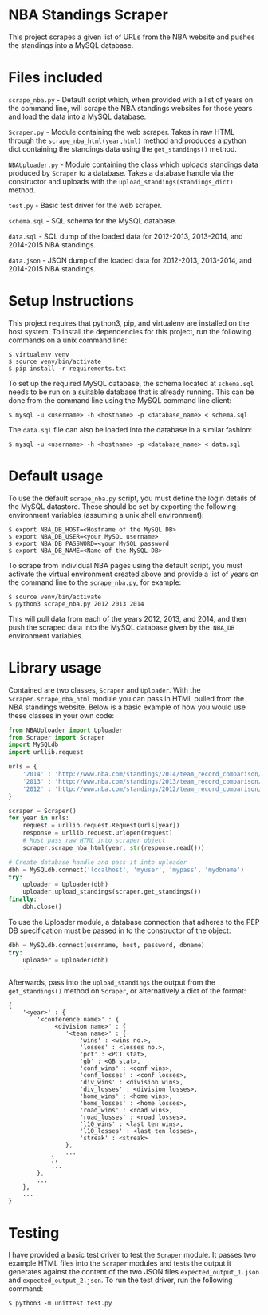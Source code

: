# NBA Standings Scraper

This project scrapes a given list of URLs from the NBA website and pushes the standings into a MySQL database. 

Files included
==============
`scrape_nba.py` - Default script which, when provided with a list of years on the command line, will scrape the NBA standings websites for those years and load the data into a MySQL database.

`Scraper.py` - Module containing the web scraper. Takes in raw HTML through the `scrape_nba_html(year,html)` method and produces a python dict containing the standings data using the `get_standings()` method.

`NBAUploader.py` - Module containing the class which uploads standings data produced by `Scraper` to a database. Takes a database handle via the constructor and uploads with the `upload_standings(standings_dict)` method.

`test.py` - Basic test driver for the web scraper.

`schema.sql` - SQL schema for the MySQL database.

`data.sql` - SQL dump of the loaded data for 2012-2013, 2013-2014, and 2014-2015 NBA standings.

`data.json` - JSON dump of the loaded data for 2012-2013, 2013-2014, and 2014-2015 NBA standings.

Setup Instructions
============
This project requires that python3, pip, and virtualenv are installed on the host system. To install the dependencies for this project, run the following commands on a unix command line:
```
$ virtualenv venv
$ source venv/bin/activate
$ pip install -r requirements.txt
```
To set up the required MySQL database, the schema located at `schema.sql` needs to be run on a suitable database that is already running. This can be done from the command line using the MySQL command line client:
```
$ mysql -u <username> -h <hostname> -p <database_name> < schema.sql
```
The `data.sql` file can also be loaded into the database in a similar fashion:
```
$ mysql -u <username> -h <hostname> -p <database_name> < data.sql
```

Default usage
=============

To use the default `scrape_nba.py` script, you must define the login details of the MySQL datastore. These should be set by exporting the following environment variables (assuming a unix shell environment):

```
$ export NBA_DB_HOST=<Hostname of the MySQL DB> 
$ export NBA_DB_USER=<your MySQL username>
$ export NBA_DB_PASSWORD=<your MySQL password
$ export NBA_DB_NAME=<Name of the MySQL DB>
```

To scrape from individual NBA pages using the default script, you must activate the virtual environment created above and provide a list of years on the command line to the `scrape_nba.py`, for example:

```
$ source venv/bin/activate
$ python3 scrape_nba.py 2012 2013 2014
```

This will pull data from each of the years 2012, 2013, and 2014, and then push the scraped data into the MySQL database given by the` NBA_DB` environment variables.

Library usage
=============
Contained are two classes, `Scraper` and `Uploader`. With the `Scraper.scrape_nba_html` module you can pass in HTML pulled from the NBA standings website. 
Below is a basic example of how you would use these classes in your own code:

```py
from NBAUploader import Uploader
from Scraper import Scraper
import MySQLdb 
import urllib.request

urls = {
	'2014' : 'http://www.nba.com/standings/2014/team_record_comparison/conferenceNew_Std_Div.html',
	'2013' : 'http://www.nba.com/standings/2013/team_record_comparison/conferenceNew_Std_Div.html',
	'2012' : 'http://www.nba.com/standings/2012/team_record_comparison/conferenceNew_Std_Div.html'
}

scraper = Scraper()
for year in urls:
	request = urllib.request.Request(urls[year])
	response = urllib.request.urlopen(request)
	# Must pass raw HTML into scraper object
	scraper.scrape_nba_html(year, str(response.read()))

# Create database handle and pass it into uploader
dbh = MySQLdb.connect('localhost', 'myuser', 'mypass', 'mydbname')
try:
	uploader = Uploader(dbh)
	uploader.upload_standings(scraper.get_standings())
finally:
	dbh.close()
```

To use the Uploader module, a database connection that adheres to the PEP DB specification must be passed in to the constructor of the object:
```py
dbh = MySQLdb.connect(username, host, password, dbname)
try:
	uploader = Uploader(dbh)
	...
```
Afterwards, pass into the `upload_standings` the output from the `get_standings()` method on `Scraper`, or alternatively a dict of the format:
```
{
	'<year>' : {
		'<conference name>' : {
			'<division name>' : {
				'<team name>' : {
					'wins' : <wins no.>,
					'losses' : <losses no.>,
					'pct' : <PCT stat>,
					'gb' : <GB stat>,
					'conf_wins' : <conf wins>,
					'conf_losses' : <conf losses>,
					'div_wins' : <division wins>,
					'div_losses' : <division losses>,
					'home_wins' : <home wins>,
					'home_losses' : <home losses>,
					'road_wins' : <road wins>,
					'road_losses' : <road losses>,
					'l10_wins' : <last ten wins>,
					'l10_losses' : <last ten losses>,
					'streak' : <streak>
				},
				...
			},
			...
		},
		...
	},
	...
}
```

Testing
=======
I have provided a basic test driver to test the `Scraper` module. It passes two example HTML files into the `Scraper` modules and tests the output it generates against the content of the two JSON files `expected_output_1.json` and `expected_output_2.json`. To run the test driver, run the following command:
```
$ python3 -m unittest test.py
```


